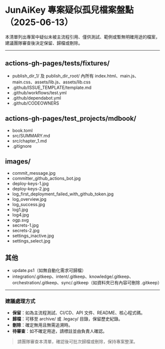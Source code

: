 # JunAiKey 專案疑似孤兒檔案盤點（2025-06-13）

本清單列出專案中疑似未被主流程引用、僅供測試、範例或暫無明確用途的檔案，建議團隊審查後決定保留、歸檔或刪除。

---

## actions-gh-pages/__tests__/fixtures/
- publish_dir_1/ 及 publish_dir_root/ 內所有 index.html、main.js、main.css、assets/lib.js、assets/lib.css
- .github/ISSUE_TEMPLATE/template.md
- .github/workflows/test.yml
- .github/dependabot.yml
- .github/CODEOWNERS

## actions-gh-pages/test_projects/mdbook/
- book.toml
- src/SUMMARY.md
- src/chapter_1.md
- .gitignore

## images/
- commit_message.jpg
- committer_github_actions_bot.jpg
- deploy-keys-1.jpg
- deploy-keys-2.jpg
- log_first_deployment_failed_with_github_token.jpg
- log_overview.jpg
- log_success.jpg
- log1.jpg
- log4.jpg
- ogp.svg
- secrets-1.jpg
- secrets-2.jpg
- settings_inactive.jpg
- settings_select.jpg

## 其他
- update.ps1（如無自動化需求可歸檔）
- integration/.gitkeep、intent/.gitkeep、knowledge/.gitkeep、orchestration/.gitkeep、sync/.gitkeep（如資料夾已有內容可刪除 .gitkeep）

---

### 建議處理方式
- **保留**：如為主流程測試、CI/CD、API 文件、README、核心程式碼。
- **歸檔**：可移至 archive/ 或 .legacy/ 目錄，保留歷史紀錄。
- **刪除**：確定無用且無需追溯時。
- **待審查**：如不確定用途，請標註並由負責人確認。

> 請團隊審查本清單，確認後可批次歸檔或刪除，保持專案整潔。
